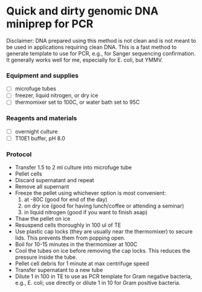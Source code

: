 # Quick and dirty genomic DNA miniprep for PCR

Disclaimer: DNA prepared using this method is not clean and is not meant to be used in applications requiring clean DNA. This is a fast method to generate template to use for PCR, e.g., for Sanger sequencing confirmation. It generally works well for me, especially for E. coli, but YMMV. 

### Equipment and supplies

- [ ] microfuge tubes
- [ ] freezer, liquid nitrogen, or dry ice
- [ ] thermomixer set to 100C, or water bath set to 95C

### Reagents and materials

- [ ] overnight culture 
- [ ] T10E1 buffer, pH 8.0

### Protocol

- Transfer 1.5 to 2 ml culture into microfuge tube
- Pellet cells
- Discard supernatant and repeat 
- Remove all supernant
- Freeze the pellet using whichever option is most convenient:
    1. at -80C (good for end of the day)
    2. on dry ice (good for having lunch/coffee or attending a seminar)
    3. in liquid nitrogen (good if you want to finish asap)
- Thaw the pellet on ice
- Resuspend cells thoroughly in 100 ul of TE
- Use plastic cap locks (they are usually near the thermomixer) to secure lids. This prevents them from popping open.
- Boil for 10-15 minutes in the thermomixer at 100C
- Cool the tubes on ice before removing the cap locks. This reduces the pressure inside the tube.
- Pellet cell debris for 1 minute at max centrifuge speed 
- Transfer supernatant to a new tube
- Dilute 1 in 100 in TE to use as PCR template for Gram negative bacteria, e.g., E. coli; use directly or dilute 1 in 10 for Gram positive bacteria.


